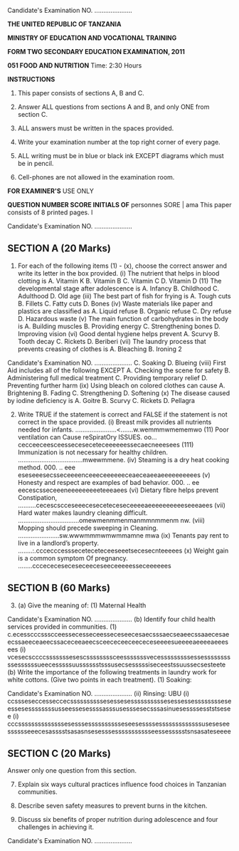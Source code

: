 Candidate's Examination NO. .....................

**THE UNITED REPUBLIC OF TANZANIA**

**MINISTRY OF EDUCATION AND VOCATIONAL TRAINING**

**FORM TWO SECONDARY EDUCATION EXAMINATION, 2011**

**051 FOOD AND NUTRITION**
Time: 2:30 Hours

**INSTRUCTIONS**

1. This paper consists of sections A, B and C.

2. Answer ALL questions from sections A and B,
and only ONE from section C.

3. ALL answers must be written in the spaces provided.

4. Write your examination number at the top right corner of every page.

5. ALL writing must be in blue or black ink EXCEPT
diagrams which must be in pencil.

6. Cell-phones are not allowed in the examination room.

**FOR EXAMINER'S**
USE ONLY

**QUESTION NUMBER SCORE INITIALS OF**
personnes SORE | ama
This paper consists of 8 printed pages.
l

Candidate's Examination NO. .....................

## SECTION A (20 Marks)

1. For each of the following items (1) - (x), choose the correct answer and write its letter in the box provided.
(i) The nutrient that helps in blood clotting is
A. Vitamin K
B. Vitamin B
C. Vitamin C
D. Vitamin D
(11) The developmental stage after adolescence is
A. Infancy
B. Childhood
C. Adulthood
D. Old age
(iii) The best part of fish for frying is
A. Tough cuts
B. Fillets
C. Fatty cuts
D. Bones
(iv) Waste materials like paper and plastics are classified as
A. Liquid refuse
B. Organic refuse
C. Dry refuse
D. Hazardous waste
(v) The main function of carbohydrates in the body is
A. Building muscles
B. Providing energy
C. Strengthening bones
D. Improving vision
(vi) Good dental hygiene helps prevent
A. Scurvy
B. Tooth decay
C. Rickets
D. Beriberi
(vii) The laundry process that prevents creasing of clothes is
A. Bleaching
B. Ironing
2

Candidate's Examination NO. .....................
C. Soaking
D. Blueing
(viii) First Aid includes all of the following EXCEPT
A. Checking the scene for safety
B. Administering full medical treatment
C. Providing temporary relief
D. Preventing further harm
(ix) Using bleach on colored clothes can cause
A. Brightening
B. Fading
C. Strengthening
D. Softening
(x) The disease caused by iodine deficiency is
A. Goitre
B. Scurvy
C. Rickets
D. Pellagra

2. Write TRUE if the statement is correct and FALSE if the statement is not correct in the space provided.
(i) Breast milk provides all nutrients needed for infants. .......................<.......w.wemmmwmememwo
(11) Poor ventilation can Cause reSpiratOry ISSUES. oo... cecceeceesceesseceseceteceeeeeessecaecneeesees
(111) Immunization is not necessary for healthy children. ....................................mwewmmene.
(iv) Steaming is a dry heat cooking method. 000. .. eee eseseeesecsseceeeenceeeceeeeeeceaeceaeeaeeeeeeeeees
(v) Honesty and respect are examples of bad behavior. 000. .. ee eecescsseceeeneeeeeeeeeteeeaees
(vi) Dietary fibre helps prevent Constipation, ..........cecescscceseeeceseceteceseceeeeaeeeeeeeeeeseeeaees
(vii) Hard water makes laundry cleaning difficult. ..................................omewmenmmenmanmmnmmenm nw.
(viii) Mopping should precede sweeping in Cleaning. .......................sw.wwwmmmwmwmmamne mwa
(ix) Tenants pay rent to live in a landlord’s property. ........:.cccecccessseceteceteceeseeetsecesecnteeeees
(x) Weight gain is a common symptom Of pregnancy. ........cccececeseceseceeceseeceeeeesseceeeeees

## SECTION B (60 Marks)

3. (a) Give the meaning of:
(1) Maternal Health

Candidate's Examination NO. .....................
(b) Identify four child health services provided in communities.
(1) c.ecesscccssscceessecesseceesseceseecesaecsssaecseaeecssaaecesaeecssaeeceaeecssaceceeaeecsceececeeceececeseeeesueeeeaeeeeaeeesees
(i) vcesecsccccsssssssesescssssssssceesssssssvecesssssssssessessssssssssessssssueecesssssuusssssstsssusecsesssssiseceestssuussecsesteete
(b) Write the importance of the following treatments in laundry work for white cottons.
(Give two points in each treatment).
(1) Soaking:

Candidate's Examination NO. .....................
(ii) Rinsing:
UBU
(i) ccssseseccesseccecssssssssssesessesessssssssssesessessesssssssseseessesessssssssusseessesessssasssusesssesecsssasinuesessssesststsesee
(i) cccssssssssssssssesesssesssssssssseseesessssesssssssssssssuseseseesssssseeecesasssstsasasnsesesssessssssssssseessessssstsnsasateseeee

## SECTION C (20 Marks)
Answer only one question from this section.

7. Explain six ways cultural practices influence food choices in Tanzanian communities.

8. Describe seven safety measures to prevent burns in the kitchen.

9. Discuss six benefits of proper nutrition during adolescence and four challenges in achieving it.

Candidate's Examination NO. .....................